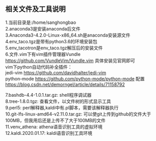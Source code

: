 ## 相关文件及工具说明
1.当前目录是:/home/sanghongbao  
2.anaconda3是安装anaconda后文件  
3.Anaconda3-4.2.0-Linux-x86_64.sh是anaconda安装源文件  
4.env_taco.tgz是带有python3.6的环境安装包  
5.env_tacotron是env_taco.tgz解压后的安装文件  
6.文件.vim下有vim插件管理器Vundle   https://github.com/VundleVim/Vundle.vim 具体安装见官网即可  
    vim下python自动代码补全插件：  
    jedi-vim   https://github.com/davidhalter/jedi-vim  
    python-mode https://github.com/python-mode/python-mode  配置    https://blog.csdn.net/demorngel/article/details/71158792   
    
7.bashdb-4.4-1.0.1.tar.gz: shell程序调试器  
8.tree-1.8.0.tgz: 查看文件，以文件树的形式显示工具  
9.perl5: perl解释器,kaldi中有.pl脚本，需要该解释器执行  
10.git-lfs-linux-amd64-v2.11.0.tar.gz: 可以使git上传到github的文件大于100MB，但我用后还是上传不了大于100MB的文件  
11.venv_athena: athena语音识别工具的虚拟环境  
12.kaldi.2020.01.17: kaldi语音识别工具环境  


